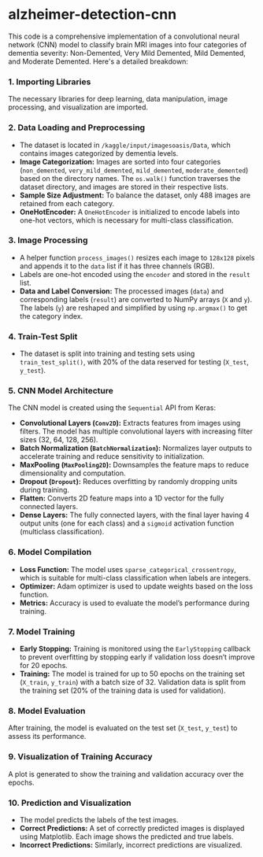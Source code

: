# alzheimer-detection-cnn

This code is a comprehensive implementation of a convolutional neural network (CNN) model to classify brain MRI images into four categories of dementia severity: Non-Demented, Very Mild Demented, Mild Demented, and Moderate Demented. Here's a detailed breakdown:

### 1. **Importing Libraries**
   The necessary libraries for deep learning, data manipulation, image processing, and visualization are imported.
   
### 2. **Data Loading and Preprocessing**
   - The dataset is located in `/kaggle/input/imagesoasis/Data`, which contains images categorized by dementia levels.
   - **Image Categorization:** Images are sorted into four categories (`non_demented`, `very_mild_demented`, `mild_demented`, `moderate_demented`) based on the directory names. The `os.walk()` function traverses the dataset directory, and images are stored in their respective lists.
   - **Sample Size Adjustment:** To balance the dataset, only 488 images are retained from each category.
   - **OneHotEncoder:** A `OneHotEncoder` is initialized to encode labels into one-hot vectors, which is necessary for multi-class classification.

### 3. **Image Processing**
   - A helper function `process_images()` resizes each image to `128x128` pixels and appends it to the `data` list if it has three channels (RGB).
   - Labels are one-hot encoded using the `encoder` and stored in the `result` list.
   - **Data and Label Conversion:** The processed images (`data`) and corresponding labels (`result`) are converted to NumPy arrays (`X` and `y`). The labels (`y`) are reshaped and simplified by using `np.argmax()` to get the category index.

### 4. **Train-Test Split**
   - The dataset is split into training and testing sets using `train_test_split()`, with 20% of the data reserved for testing (`X_test`, `y_test`).

### 5. **CNN Model Architecture**
   The CNN model is created using the `Sequential` API from Keras:
   - **Convolutional Layers (`Conv2D`):** Extracts features from images using filters. The model has multiple convolutional layers with increasing filter sizes (32, 64, 128, 256).
   - **Batch Normalization (`BatchNormalization`):** Normalizes layer outputs to accelerate training and reduce sensitivity to initialization.
   - **MaxPooling (`MaxPooling2D`):** Downsamples the feature maps to reduce dimensionality and computation.
   - **Dropout (`Dropout`):** Reduces overfitting by randomly dropping units during training.
   - **Flatten:** Converts 2D feature maps into a 1D vector for the fully connected layers.
   - **Dense Layers:** The fully connected layers, with the final layer having 4 output units (one for each class) and a `sigmoid` activation function (multiclass classification).

### 6. **Model Compilation**
   - **Loss Function:** The model uses `sparse_categorical_crossentropy`, which is suitable for multi-class classification when labels are integers.
   - **Optimizer:** Adam optimizer is used to update weights based on the loss function.
   - **Metrics:** Accuracy is used to evaluate the model’s performance during training.

### 7. **Model Training**
   - **Early Stopping:** Training is monitored using the `EarlyStopping` callback to prevent overfitting by stopping early if validation loss doesn’t improve for 20 epochs.
   - **Training:** The model is trained for up to 50 epochs on the training set (`X_train`, `y_train`) with a batch size of 32. Validation data is split from the training set (20% of the training data is used for validation).

### 8. **Model Evaluation**
   After training, the model is evaluated on the test set (`X_test`, `y_test`) to assess its performance.

### 9. **Visualization of Training Accuracy**
   A plot is generated to show the training and validation accuracy over the epochs.

### 10. **Prediction and Visualization**
   - The model predicts the labels of the test images.
   - **Correct Predictions:** A set of correctly predicted images is displayed using Matplotlib. Each image shows the predicted and true labels.
   - **Incorrect Predictions:** Similarly, incorrect predictions are visualized.
